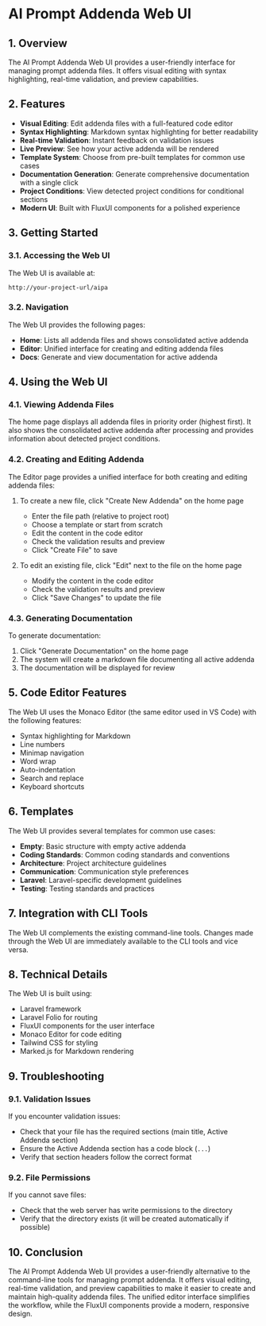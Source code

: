 # AI Prompt Addenda Web UI

## 1. Overview

The AI Prompt Addenda Web UI provides a user-friendly interface for managing prompt addenda files. It offers visual editing with syntax highlighting, real-time validation, and preview capabilities.

## 2. Features

- **Visual Editing**: Edit addenda files with a full-featured code editor
- **Syntax Highlighting**: Markdown syntax highlighting for better readability
- **Real-time Validation**: Instant feedback on validation issues
- **Live Preview**: See how your active addenda will be rendered
- **Template System**: Choose from pre-built templates for common use cases
- **Documentation Generation**: Generate comprehensive documentation with a single click
- **Project Conditions**: View detected project conditions for conditional sections
- **Modern UI**: Built with FluxUI components for a polished experience

## 3. Getting Started

### 3.1. Accessing the Web UI

The Web UI is available at:

```
http://your-project-url/aipa
```

### 3.2. Navigation

The Web UI provides the following pages:

- **Home**: Lists all addenda files and shows consolidated active addenda
- **Editor**: Unified interface for creating and editing addenda files
- **Docs**: Generate and view documentation for active addenda

## 4. Using the Web UI

### 4.1. Viewing Addenda Files

The home page displays all addenda files in priority order (highest first). It also shows the consolidated active addenda after processing and provides information about detected project conditions.

### 4.2. Creating and Editing Addenda

The Editor page provides a unified interface for both creating and editing addenda files:

1. To create a new file, click "Create New Addenda" on the home page
   - Enter the file path (relative to project root)
   - Choose a template or start from scratch
   - Edit the content in the code editor
   - Check the validation results and preview
   - Click "Create File" to save

2. To edit an existing file, click "Edit" next to the file on the home page
   - Modify the content in the code editor
   - Check the validation results and preview
   - Click "Save Changes" to update the file

### 4.3. Generating Documentation

To generate documentation:

1. Click "Generate Documentation" on the home page
2. The system will create a markdown file documenting all active addenda
3. The documentation will be displayed for review

## 5. Code Editor Features

The Web UI uses the Monaco Editor (the same editor used in VS Code) with the following features:

- Syntax highlighting for Markdown
- Line numbers
- Minimap navigation
- Word wrap
- Auto-indentation
- Search and replace
- Keyboard shortcuts

## 6. Templates

The Web UI provides several templates for common use cases:

- **Empty**: Basic structure with empty active addenda
- **Coding Standards**: Common coding standards and conventions
- **Architecture**: Project architecture guidelines
- **Communication**: Communication style preferences
- **Laravel**: Laravel-specific development guidelines
- **Testing**: Testing standards and practices

## 7. Integration with CLI Tools

The Web UI complements the existing command-line tools. Changes made through the Web UI are immediately available to the CLI tools and vice versa.

## 8. Technical Details

The Web UI is built using:

- Laravel framework
- Laravel Folio for routing
- FluxUI components for the user interface
- Monaco Editor for code editing
- Tailwind CSS for styling
- Marked.js for Markdown rendering

## 9. Troubleshooting

### 9.1. Validation Issues

If you encounter validation issues:

- Check that your file has the required sections (main title, Active Addenda section)
- Ensure the Active Addenda section has a code block (```...```)
- Verify that section headers follow the correct format

### 9.2. File Permissions

If you cannot save files:

- Check that the web server has write permissions to the directory
- Verify that the directory exists (it will be created automatically if possible)

## 10. Conclusion

The AI Prompt Addenda Web UI provides a user-friendly alternative to the command-line tools for managing prompt addenda. It offers visual editing, real-time validation, and preview capabilities to make it easier to create and maintain high-quality addenda files. The unified editor interface simplifies the workflow, while the FluxUI components provide a modern, responsive design.
